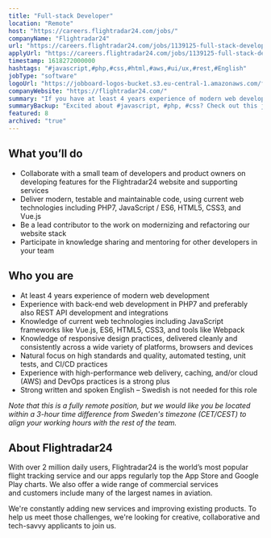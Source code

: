 ```yaml
---
title: "Full-stack Developer"
location: "Remote"
host: "https://careers.flightradar24.com/jobs/"
companyName: "Flightradar24"
url: "https://careers.flightradar24.com/jobs/1139125-full-stack-developer-php-javascript-remote"
applyUrl: "https://careers.flightradar24.com/jobs/1139125-full-stack-developer-php-javascript-remote/applications/new?"
timestamp: 1618272000000
hashtags: "#javascript,#php,#css,#html,#aws,#ui/ux,#rest,#English"
jobType: "software"
logoUrl: "https://jobboard-logos-bucket.s3.eu-central-1.amazonaws.com/flightradar24"
companyWebsite: "https://flightradar24.com/"
summary: "If you have at least 4 years experience of modern web development, consider applying to Flightradar24's job post for a new Full-stack Developer"
summaryBackup: "Excited about #javascript, #php, #css? Check out this job post!"
featured: 8
archived: "true"
---
```


## What you’ll do

*   Collaborate with a small team of developers and product owners on developing features for the Flightradar24 website and supporting services
*   Deliver modern, testable and maintainable code, using current web technologies including PHP7, JavaScript / ES6, HTML5, CSS3, and Vue.js
*   Be a lead contributor to the work on modernizing and refactoring our website stack
*   Participate in knowledge sharing and mentoring for other developers in your team

## Who you are

*   At least 4 years experience of modern web development
*   Experience with back-end web development in PHP7 and preferably also REST API development and integrations
*   Knowledge of current web technologies including JavaScript frameworks like Vue.js, ES6, HTML5, CSS3, and tools like Webpack
*   Knowledge of responsive design practices, delivered cleanly and consistently across a wide variety of platforms, browsers and devices
*   Natural focus on high standards and quality, automated testing, unit tests, and CI/CD practices
*   Experience with high-performance web delivery, caching, and/or cloud (AWS) and DevOps practices is a strong plus
*   Strong written and spoken English – Swedish is not needed for this role

_Note that this is a fully remote position, but we would like you be located within a 3-hour time difference from Sweden's timezone (CET/CEST) to align your working hours with the rest of the team._

## About Flightradar24

With over 2 million daily users, Flightradar24 is the world’s most popular flight tracking service and our apps regularly top the App Store and Google Play charts. We also offer a wide range of commercial services and customers include many of the largest names in aviation. 

We're constantly adding new services and improving existing products. To help us meet those challenges, we're looking for creative, collaborative and tech-savvy applicants to join us.
